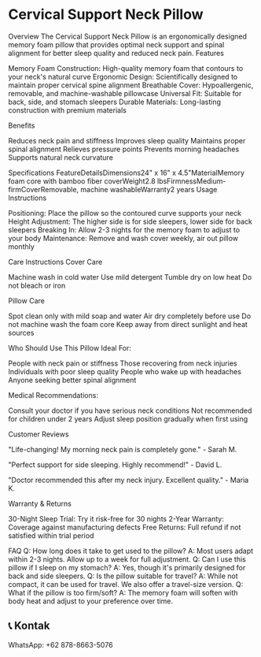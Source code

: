 # Cervical Support Neck Pillow
Overview
The Cervical Support Neck Pillow is an ergonomically designed memory foam pillow that provides optimal neck support and spinal alignment for better sleep quality and reduced neck pain.
Features

Memory Foam Construction: High-quality memory foam that contours to your neck's natural curve
Ergonomic Design: Scientifically designed to maintain proper cervical spine alignment
Breathable Cover: Hypoallergenic, removable, and machine-washable pillowcase
Universal Fit: Suitable for back, side, and stomach sleepers
Durable Materials: Long-lasting construction with premium materials

Benefits

Reduces neck pain and stiffness
Improves sleep quality
Maintains proper spinal alignment
Relieves pressure points
Prevents morning headaches
Supports natural neck curvature

Specifications
FeatureDetailsDimensions24" x 16" x 4.5"MaterialMemory foam core with bamboo fiber coverWeight2.8 lbsFirmnessMedium-firmCoverRemovable, machine washableWarranty2 years
Usage Instructions

Positioning: Place the pillow so the contoured curve supports your neck
Height Adjustment: The higher side is for side sleepers, lower side for back sleepers
Breaking In: Allow 2-3 nights for the memory foam to adjust to your body
Maintenance: Remove and wash cover weekly, air out pillow monthly

Care Instructions
Cover Care

Machine wash in cold water
Use mild detergent
Tumble dry on low heat
Do not bleach or iron

Pillow Care

Spot clean only with mild soap and water
Air dry completely before use
Do not machine wash the foam core
Keep away from direct sunlight and heat sources

Who Should Use This Pillow
Ideal For:

People with neck pain or stiffness
Those recovering from neck injuries
Individuals with poor sleep quality
People who wake up with headaches
Anyone seeking better spinal alignment

Medical Recommendations:

Consult your doctor if you have serious neck conditions
Not recommended for children under 2 years
Adjust sleep position gradually when first using

Customer Reviews

"Life-changing! My morning neck pain is completely gone." - Sarah M.


"Perfect support for side sleeping. Highly recommend!" - David L.


"Doctor recommended this after my neck injury. Excellent quality." - Maria K.

Warranty & Returns

30-Night Sleep Trial: Try it risk-free for 30 nights
2-Year Warranty: Coverage against manufacturing defects
Free Returns: Full refund if not satisfied within trial period

FAQ
Q: How long does it take to get used to the pillow?
A: Most users adapt within 2-3 nights. Allow up to a week for full adjustment.
Q: Can I use this pillow if I sleep on my stomach?
A: Yes, though it's primarily designed for back and side sleepers.
Q: Is the pillow suitable for travel?
A: While not compact, it can be used for travel. We also offer a travel-size version.
Q: What if the pillow is too firm/soft?
A: The memory foam will soften with body heat and adjust to your preference over time.

## 📞 Kontak

WhatsApp: +62 878-8663-5076
